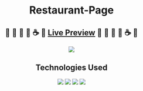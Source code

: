 <div align="center">

# Restaurant-Page

## 🥐 🍩 👀 🍪 ☕️ 🥐 [Live Preview]() 🧁 🍩 👀 🍪 ☕️ 🧁

<img src="./assets/screenshot.png">

## Technologies Used 

<img src="https://img.shields.io/badge/javascript-%23323330.svg?style=for-the-badge&logo=javascript&logoColor=%23F7DF1E">
<img src="https://img.shields.io/badge/html5-%23E34F26.svg?style=for-the-badge&logo=html5&logoColor=white">
<img src="https://img.shields.io/badge/css3-%231572B6.svg?style=for-the-badge&logo=css3&logoColor=white">
<img src="https://img.shields.io/badge/webpack-%238DD6F9.svg?style=for-the-badge&logo=webpack&logoColor=black">

</div>